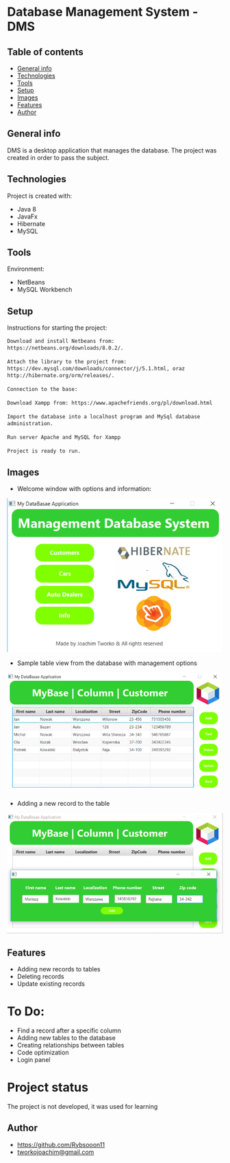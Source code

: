 # Database Management System - DMS 

## Table of contents
* [General info](#general-info)
* [Technologies](#technologies)
* [Tools](#tools)
* [Setup](#setup)
* [Images](#images)
* [Features](#features)
* [Author](#author)

## General info
DMS is a desktop application that manages the database.
The project was created in order to pass the subject.

## Technologies
Project is created with:

* Java 8
* JavaFx
* Hibernate
* MySQL

## Tools
Environment:

* NetBeans
* MySQL Workbench

## Setup
Instructions for starting the project:

```
Download and install Netbeans from: https://netbeans.org/downloads/8.0.2/.

Attach the library to the project from: https://dev.mysql.com/downloads/connector/j/5.1.html, oraz http://hibernate.org/orm/releases/.

Connection to the base:

Download Xampp from: https://www.apachefriends.org/pl/download.html

Import the database into a localhost program and MySql database administration.

Run server Apache and MySQL for Xampp

Project is ready to run.
```
## Images

* Welcome window with options and information:

![Welcome window](1.png)


* Sample table view from the database with management options


![Table view](2.png)


* Adding a new record to the table


![Table view](3.png)


## Features

* Adding new records to tables
* Deleting records
* Update existing records

# To Do:

* Find a record after a specific column
* Adding new tables to the database
* Creating relationships between tables
* Code optimization
* Login panel

# Project status

The project is not developed, it was used for learning

## Author

* https://github.com/Rybsooon11
* tworkojoachim@gmail.com



